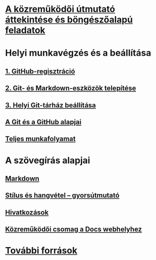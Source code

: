 # [A közreműködői útmutató áttekintése és böngészőalapú feladatok](index.md)
# Helyi munkavégzés és a beállítása
## [1. GitHub-regisztráció](get-started-setup-github.md)
## [2. Git- és Markdown-eszközök telepítése](get-started-setup-tools.md)
## [3. Helyi Git-tárház beállítása](get-started-setup-local.md)
## [A Git és a GitHub alapjai](git-github-fundamentals.md)
## [Teljes munkafolyamat](how-to-write-workflows-major.md)
# A szövegírás alapjai
## [Markdown](how-to-write-use-markdown.md)
## [Stílus és hangvétel – gyorsútmutató](style-quick-start.md)
## [Hivatkozások](how-to-write-links.md)
## [Közreműködői csomag a Docs webhelyhez](how-to-write-docs-auth-pack.md)

<!--
## Creating new content

   <!--
     This page introduces the process to work locally on
     your own machine, following github flow.

     Content will be taken from the last two sections of
     how-to-contribute.md (writing new samples, and creating new content)
     and the how-to-write-workflows-major.md)
### Setup and clone source

   <!--
      This page will guide folks through the setup process
      through cloning the repo.

      It will have condensed versions of get-started-setup-github,
      get-started-setup-tools, and get-started-setup-local.

### Git and GitHub essentials

   <!--
      Explain the basics of Git and GitHub, and the GitHub flow
      process.

      Much, or all of this will be from full-workflow, and git-github-fundamentals

      The full list of repos probably doesn't belong here.
### Contribute new topics
   <!--
     Primarily new content, but will include the content from the
     how-to-write-use-markdown, style-quick-start and how-to-write-links

     Process content will also be taken from how-to-contribute.
#### Content types
#### Markdown resources
#### Tone, voice and style

### Contribute new samples

   <!--
     Primarily new content, with some taken from how-to-contribute.

     This will also point to repo-specific guidance for samples.

     We have an important decision to make here: This contributing guide
     can contain the union of all code style rules for all different languages
     and frameworks, or it can contain the intersection (coode samples must
     compile and run).

     I'm in favor of the former: Everyone writing Python should follow the Python
     guidance; everyone writing C# should follow the C# rules. Those should be 
     consistent regardless of project team.

## List of documentation repositories -->

   <!-- 
     This will take the list of repos from git-github-fundamentals
     for the public repositories.

     Open question: How to keep this up to date?
   -->
# [További források](additional-resources.md)

